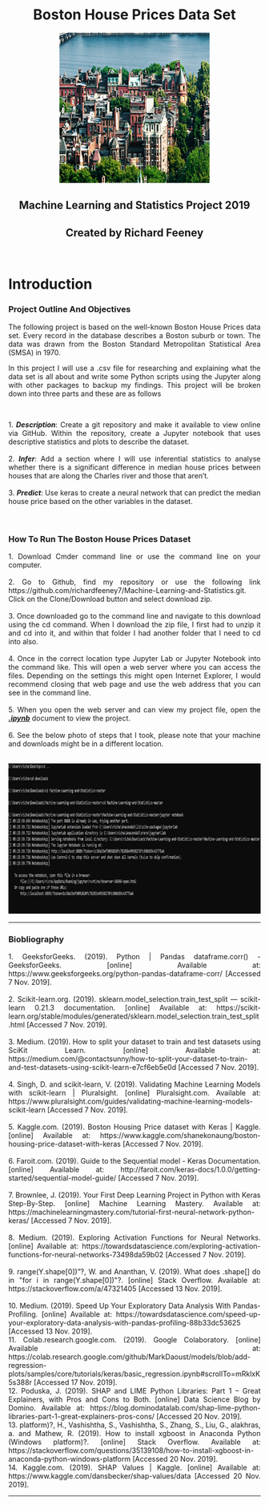 <h1 align ="center">Boston House Prices Data Set</h1>

<p align ="center"><img src="images/boston-housing-prices.png" alt="Houses" width="300" height="300" title="House"/></p>

<h2 align ="center">Machine Learning and Statistics Project 2019</h2>
<h2 align ="center">Created by Richard Feeney</h2>
<br>

# Introduction

### Project Outline And Objectives
<div align="justify"> The following project is based on the well-known Boston House Prices data set. Every record in the database describes a Boston suburb or town. The data was drawn from the Boston Standard Metropolitan Statistical Area (SMSA) in 1970. 

In this project I will use a .csv file for researching and explaining what the data set is all about and write some Python scripts using the Jupyter along with other packages to backup my findings. This project will be broken down into three parts and these are as follows</div><br>

<div align="justify">
1. <b><i>Description</i></b>: Create a git repository and make it available to view online via GitHub. Within the repository, create a Jupyter notebook that uses descriptive statistics and plots to describe the dataset.<br><br>
2. <b><i>Infer</i></b>: Add a section where I will use inferential
statistics to analyse whether there is a significant difference in median house prices between houses that are along the Charles river and those that aren’t. <br><br>
3. <b><i>Predict</i></b>: Use keras to create a neural network
that can predict the median house price based on the other variables in the dataset.
</div>
<br><br>

### How To Run The Boston House Prices Dataset
<div align="justify">
1. Download Cmder command line or use the command line on your computer.<br><br>
2. Go to Github, find my repository or use the following link https://github.com/richardfeeney7/Machine-Learning-and-Statistics.git. Click on the Clone/Download button and select download zip. <br><br>
3. Once downloaded go to the command line and navigate to this  download using the cd command. When I download the zip file, I first had to unzip it and cd into it, and within that folder I had another folder that I need to cd into also.<br><br>
4. Once in the correct location type Jupyter Lab or Jupyter Notebook into the command like. This will open a web server where you can access the files. Depending on the settings this might open Internet Explorer, I would recommend closing that web page and use the web address that you can see in the command line. <br><br>
5. When you open the web server and can view my project file, open the <u><b><i>.ipynb</i></b></u> document to view the project. <br><br>
6. See the below photo of steps that I took, please note that your machine and downloads might be in a different location. 
<br><br>

<p align ="center"><img src="images/CLI.JPG" alt="Command Line" width="600" height="300" title="CLI"/></p>
</div>
<hr>

### Biobliography
<div align="justify">
1. GeeksforGeeks. (2019). Python | Pandas dataframe.corr() - GeeksforGeeks. [online] Available at: https://www.geeksforgeeks.org/python-pandas-dataframe-corr/ [Accessed 7 Nov. 2019].<br><br>
2. Scikit-learn.org. (2019). sklearn.model_selection.train_test_split — scikit-learn 0.21.3 documentation. [online] Available at: https://scikit-learn.org/stable/modules/generated/sklearn.model_selection.train_test_split.html [Accessed 7 Nov. 2019].<br><br>
3. Medium. (2019). How to split your dataset to train and test datasets using SciKit Learn. [online] Available at: https://medium.com/@contactsunny/how-to-split-your-dataset-to-train-and-test-datasets-using-scikit-learn-e7cf6eb5e0d [Accessed 7 Nov. 2019].<br><br>
4. Singh, D. and scikit-learn, V. (2019). Validating Machine Learning Models with scikit-learn | Pluralsight. [online] Pluralsight.com. Available at: https://www.pluralsight.com/guides/validating-machine-learning-models-scikit-learn [Accessed 7 Nov. 2019].<br><br>
5. Kaggle.com. (2019). Boston Housing Price dataset with Keras | Kaggle. [online] Available at: https://www.kaggle.com/shanekonaung/boston-housing-price-dataset-with-keras [Accessed 7 Nov. 2019].<br><br>
6. Faroit.com. (2019). Guide to the Sequential model - Keras Documentation. [online] Available at: http://faroit.com/keras-docs/1.0.0/getting-started/sequential-model-guide/ [Accessed 7 Nov. 2019].<br><br>
7. Brownlee, J. (2019). Your First Deep Learning Project in Python with Keras Step-By-Step. [online] Machine Learning Mastery. Available at: https://machinelearningmastery.com/tutorial-first-neural-network-python-keras/ [Accessed 7 Nov. 2019].<br><br>
8. Medium. (2019). Exploring Activation Functions for Neural Networks. [online] Available at: https://towardsdatascience.com/exploring-activation-functions-for-neural-networks-73498da59b02 [Accessed 7 Nov. 2019].<br><br>
9. range(Y.shape[0])&rdquo;?, W. and Ananthan, V. (2019). What does .shape[] do in "for i in range(Y.shape[0])"?. [online] Stack Overflow. Available at: https://stackoverflow.com/a/47321405 [Accessed 13 Nov. 2019].<br><br>
10. Medium. (2019). Speed Up Your Exploratory Data Analysis With Pandas-Profiling. [online] Available at: https://towardsdatascience.com/speed-up-your-exploratory-data-analysis-with-pandas-profiling-88b33dc53625 [Accessed 13 Nov. 2019].<br>
11. Colab.research.google.com. (2019). Google Colaboratory. [online] Available at: https://colab.research.google.com/github/MarkDaoust/models/blob/add-regression-plots/samples/core/tutorials/keras/basic_regression.ipynb#scrollTo=mRklxK5s388r [Accessed 17 Nov. 2019].<br>
12. Poduska, J. (2019). SHAP and LIME Python Libraries: Part 1 – Great Explainers, with Pros and Cons to Both. [online] Data Science Blog by Domino. Available at: https://blog.dominodatalab.com/shap-lime-python-libraries-part-1-great-explainers-pros-cons/ [Accessed 20 Nov. 2019].<br>
13. platform)?, H., Vashishtha, S., Vashishtha, S., Zhang, S., Liu, G., alakhras, a. and Mathew, R. (2019). How to install xgboost in Anaconda Python (Windows platform)?. [online] Stack Overflow. Available at: https://stackoverflow.com/questions/35139108/how-to-install-xgboost-in-anaconda-python-windows-platform [Accessed 20 Nov. 2019].<br>
14. Kaggle.com. (2019). SHAP Values | Kaggle. [online] Available at: https://www.kaggle.com/dansbecker/shap-values/data [Accessed 20 Nov. 2019].<br>
</div>
<hr>





